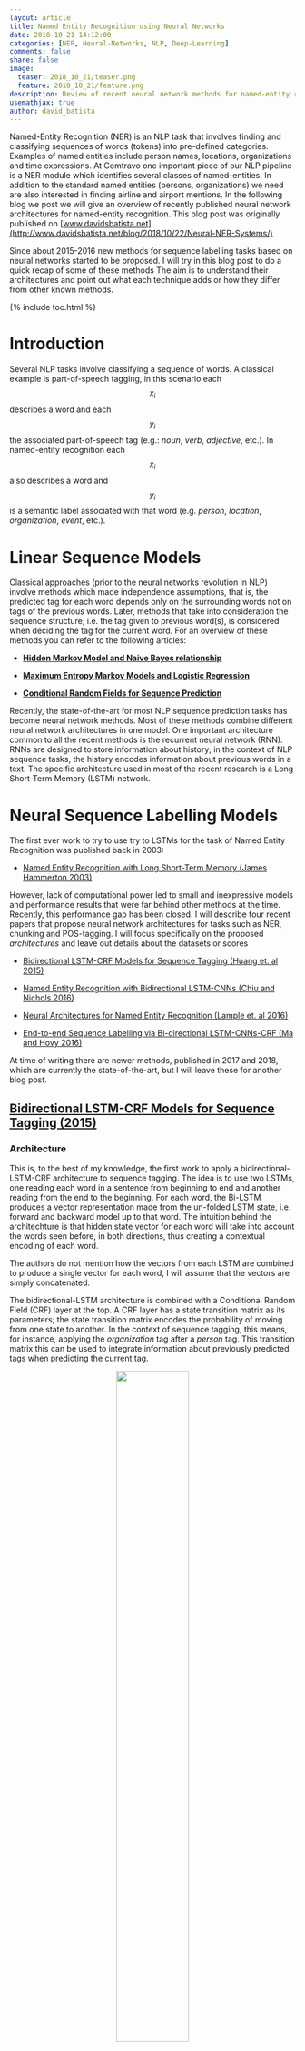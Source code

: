 ```yaml
---
layout: article
title: Named Entity Recognition using Neural Networks
date: 2018-10-21 14:12:00
categories: [NER, Neural-Networks, NLP, Deep-Learning]
comments: false
share: false
image:
  teaser: 2018_10_21/teaser.png
  feature: 2018_10_21/feature.png
description: Review of recent neural network methods for named-entity recognition.
usemathjax: true
author: david_batista
---
```


Named-Entity Recognition (NER) is an NLP task that involves finding and classifying sequences of words (tokens) into pre-defined categories. Examples of named entities include person names, locations, organizations and time expressions. At Comtravo one important piece of our NLP pipeline is a NER module which identifies several classes of named-entities. In addition to the standard named entities (persons, organizations) we need are also interested in finding airline and airport mentions. In the following blog we post we will give an overview of recently published neural network architectures for named-entity recognition. This blog post was originally published on [www.davidsbatista.net](http://www.davidsbatista.net/blog/2018/10/22/Neural-NER-Systems/)

Since about 2015-2016 new methods for sequence labelling tasks based on neural networks started to be proposed. I will try in this blog post to do a quick recap of some of these methods The aim is to understand their architectures and point out what each technique adds or how they differ from other known methods.

{% include toc.html %}

# __Introduction__

Several NLP tasks involve classifying a sequence of words. A classical example is part-of-speech tagging, in this scenario each $$x_{i}$$ describes a word and each $$y_{i}$$ the associated part-of-speech tag (e.g.: _noun_, _verb_, _adjective_, etc.). In named-entity recognition  each $$x_{i}$$ also describes a word and $$y_{i}$$ is a semantic label associated with that word (e.g. _person_, _location_, _organization_, _event_, etc.).

# __Linear Sequence Models__

Classical approaches (prior to the neural networks revolution in NLP) involve methods which made independence assumptions, that is, the predicted tag for each word depends only on the surrounding words not on tags of the previous words. Later, methods that take into consideration the sequence structure, i.e. the tag given to previous word(s), is considered when deciding the tag for the current word. For an overview of these methods you can refer to the following articles:

* __[Hidden Markov Model and Naive Bayes relationship](http://www.davidsbatista.net/blog/2017/11/11/HHM_and_Naive_Bayes/)__

* __[Maximum Entropy Markov Models and Logistic Regression](http://www.davidsbatista.net/blog/2017/11/12/Maximum_Entropy_Markov_Model/)__

* __[Conditional Random Fields for Sequence Prediction](http://www.davidsbatista.net/blog/2017/11/13/Conditional_Random_Fields/)__

Recently, the state-of-the-art for most NLP sequence prediction tasks has become neural network methods. Most of these methods combine different neural network architectures in one model. One important architecture common to all the recent methods is the recurrent neural network (RNN). RNNs are designed to store information about history; in the context of NLP sequence tasks,  the history encodes information about previous words in a text. The specific architecture used in most of the recent research is a Long Short-Term Memory (LSTM) network.

# __Neural Sequence Labelling Models__

The first ever work to try to use try to LSTMs for the task of Named Entity Recognition was published back in 2003:

- [Named Entity Recognition with Long Short-Term Memory (James Hammerton 2003)](http://www.aclweb.org/anthology/W03-0426)

However, lack of computational power led to small and inexpressive models and performance results that were far behind other methods at the time. Recently, this performance gap has been closed. I will describe four recent papers that propose neural network architectures for tasks such as NER, chunking and POS-tagging. I will focus specifically on the proposed _architectures_ and leave out details about the datasets or scores

- [Bidirectional LSTM-CRF Models for Sequence Tagging (Huang et. al 2015)](https://arxiv.org/pdf/1508.01991v1.pdf)

- [Named Entity Recognition with Bidirectional LSTM-CNNs (Chiu and Nichols 2016)](https://www.aclweb.org/anthology/Q16-1026)

- [Neural Architectures for Named Entity Recognition (Lample et. al 2016)](http://www.aclweb.org/anthology/N16-1030)

- [End-to-end Sequence Labelling via Bi-directional LSTM-CNNs-CRF (Ma and Hovy 2016)](http://www.aclweb.org/anthology/P16-1101)

At time of writing there are newer methods, published in 2017 and 2018, which are currently the state-of-the-art, but I will leave these for another blog post.

## [Bidirectional LSTM-CRF Models for Sequence Tagging (2015)](https://arxiv.org/pdf/1508.01991v1.pdf)


### __Architecture__

This is, to the best of my knowledge, the first work to apply a bidirectional-LSTM-CRF architecture to sequence tagging. The idea is to use two LSTMs, one reading each word in a sentence from beginning to end and another reading from the end to the beginning. For each word, the Bi-LSTM produces a vector representation made from the un-folded LSTM state, i.e. forward and backward model up to that word. The intuition behind the architechture is that hidden state vector for each word will take into account the words seen before, in both directions, thus creating a contextual encoding of each word.

The authors do not mention how the vectors from each LSTM are combined to produce a single vector for each word, I will assume that the vectors are simply concatenated.

The bidirectional-LSTM architecture is combined with a Conditional Random Field (CRF) layer at the top. A CRF layer has a state transition matrix as its parameters; the state transition matrix encodes the probability of moving from one state to another. In the context of sequence tagging, this means, for instance, applying the _organization_ tag after a _person_ tag. This transition matrix this can be used to integrate information about previously predicted tags when predicting the current tag.
 
<center>
<figure>
  <img style="width: 55%; height: 55%" src="/images/2018_10_21/2018-10-21_A_bi-LSTM-CRF_model.png">
  <figcaption><b>A bi-LSTM-CRF model for NER.</b> <br>(Image taken from Huang et. al 2015)</figcaption>
</figure>
</center>

<br>

### __Features and Embeddings__

Word embeddings generated from each state of the LSTM are combined with hand-crafted features:
- spelling, e.g. capitalization, punctuation, word patters, etc.
- context, e.g. uni-, bi- and tri-gram features

The embeddings used are those produced by [Collobert et al., 2011](http://www.jmlr.org/papers/volume12/collobert11a/collobert11a.pdf) which has 130K vocabulary size and each word corresponds to a 50-dimensional embedding vector.

__Features connection tricks__:

The input for the model include both word, spelling and context features, however the authors suggest connecting the hand-crafted features directly to the output layer (i.e. the CRF). This accelerates training and results in very similar tagging accuracy compared to a model without direct connections. The vector representing the hand-crafted features is therefore passed directly to the CRF, not passed through the bidirectional-LSTM

<center>
<figure>
  <img style="width: 55%; height: 55%" src="/images/2018_10_21/2018-10-21_A_bi-LSTM-CRF_model_with_max_ent_features.png">
  <figcaption><b>A bi-LSTM-CRF model with Maximum Entropy features.</b> <br>(Image taken from Huang et. al 2015)</figcaption>
</figure>
</center>

### __Summary__

Overall, the model architecture has three components: a RNN for encoding each word in a document, some hand crafted features that are useful for the task and a CRF decoder layer. The Bi-LSTM produces a contextual encoding for each word in a sentence. This encoding is concatenated with a feature vector derived from spelling rules and hand-crafted contextual clues. The final concatenated vector is used to drive a CRF decoder. 


## [Named Entity Recognition with Bidirectional LSTM-CNNs (2016)](https://www.aclweb.org/anthology/Q16-1026)

### __Architecture__

The authors propose a hybrid model combining a bidirectional-LSTM with a Convolutional Neural Network (CNN). The CNN is used to create an encoding of each word; it learns both character- and word-level features. The model therefore makes use of words-embeddings, additional hand-crafted word features and CNN-extracted character-level features. All these features, for each word, are fed into a bidirectional-LSTM.

<center>
<figure>
  <img style="width: 42.5%; height: 42.5%" src="/images/2018_10_21/2018-10-21-CNN-Char-Embeddings.png">
  <figcaption><b>A bidirectional-LSTMs with CNNs.</b> <br>(Image taken from Chiu and Nichols 2016)</figcaption>
</figure>
</center>

The output vectors of the forward and backward LSTMs at each time step are decoded by a linear layer and a log-softmax layer into log-probabilities for each tag. These two vectors are then added together.

<center>
<figure>
  <img style="width: 35%; height: 45%" src="/images/2018_10_21/2018-10-21-output_layer.png">
  <figcaption><b>Output Layer.</b> <br>(Image taken from Chiu and Nichols 2016)</figcaption>
</figure>
</center>

<br>

Character-level features are induced by a CNN architecture, which was successfully applied to Spanish and Portuguese NER [(Santos et al., 2015)](http://www.anthology.aclweb.org/W/W15/W15-3904.pdf) and German POS-tagging [(Labeau et al., 2015)](http://www.aclweb.org/anthology/D15-1025). For each word a convolution and a max layer are applied to extract a new feature vector from the per-character feature vectors such as character embeddings and character type.

<center>
<figure>
  <img style="width: 42.5%; height: 42.5%" src="/images/2018_10_21/2018-10-21-bi-directional-LSTM-with-CNN-chars.png">
  <figcaption><b>Char-Embeddings architecture.</b> <br>(Image taken from Chiu and Nichols 2016)</figcaption>
</figure>
</center>

### __Features and Embeddings__

__Word Embeddings__: 50-dimensional word embeddings [(Collobert et al. 2011)](http://www.jmlr.org/papers/volume12/collobert11a/collobert11a.pdf), all words are lower-cased, embeddings are allowed to be modified during training.

__Character Embeddings__: a randomly initialized lookup table with values drawn from a uniform distribution in the range [−0.5,0.5] to output a character embedding of 25 dimensions. Two special tokens are added for `PADDING` and `UNKNOWN`.

__Additional Char Features__ A lookup table was used to output a 4-dimensional vector representing the type of the character (_upper case_, _lower case_, _punctuation_, _other_).

__Additional Word Features__: each words is tagged as _allCaps_, _upperInitial_, _lowercase_, _mixedCaps_, _noinfo_.

__Lexicons__: partial lexicon matches using a list of known named-entities from DBpedia. The list is then used to perform $$n$$-gram matches against the words. A match is successful when the $$n$$-gram matches the prefix or suffix of an entry and is at least half the length of the entry.

### __Summary__

The authors also explore several features, some hand-crafted:

- word embeddings
- word shape features
- character-level features (extracted with a CNN)
- lexical features

All these features are concatenated, passed through a bi-LSTM and at each time step decoded by a linear layer and a log-softmax layer into log-probabilities for each tag. The model also learns a tag transition matrix, and at inference time the Viterbi algorithm selects the sequence that maximizes the score over all possible tag-sequences.


### __Implementations__

- [https://github.com/kamalkraj/Named-Entity-Recognition-with-Bidirectional-LSTM-CNNs](https://github.com/kamalkraj/Named-Entity-Recognition-with-Bidirectional-LSTM-CNNs)


## [Neural Architectures for Named Entity Recognition (2016)](http://www.aclweb.org/anthology/N16-1030)

### __Architecture__

This was, to the best of my knowledge, the first work on NER to completely drop hand-crafted features, i.e. they do not use any language specific resources or features beyond a small amount of supervised training data and unlabeled corpora.

Two architectures proposed are:

- bidirectional LSTMs + Conditional Random Fields (CRF)
- generating label segments using a transition-based approach inspired by shift-reduce parsers

I will focus on the first model, which follows a similar architecture as the other models presented in this post. I personally like this model because of its simplicity.

As in the previous models, two LSTMs are used to generate a word representation by concatenating its left and right context. These are two distinct LSTMs with different parameters. The tagging decisions are modeled jointly using a CRF layer [(Lafferty et al., 2001)](https://repository.upenn.edu/cgi/viewcontent.cgi?article=116).

<center>
<figure>
  <img style="width: 42.5%; height: 42.5%" src="/images/2018_10_21/2018-10-21-neural-arch.png">
  <figcaption><b>Model Architecture.</b> <br>(Image taken from Lample et. al 2016)</figcaption>
</figure>
</center>

### __Embeddings__

The authors generate word embeddings from both the characters of the word and from the contexts where the word occurs.

The rationale behind this idea is that many languages have orthographic or morphological evidence for a word or sequence of words being a named-entity; in German all proper nouns are capitalized, for instance. The character-level embeddings aim to capture this information. Furthermore, named entities appear in fairly regular contexts in large corpora. They therefore use large corpus to learn word embeddings that are sensitive to word order.

#### __Character Embeddings__

<center>
<figure>
  <img style="width: 42.5%; height: 42.5%" src="/images/2018_10_21/2018-10-21-nerual-arch-char-embeddings.png">
  <figcaption><b>Character-Embeddings Architecture.</b> <br>(Image taken from Lample et. al 2016)</figcaption>
</figure>
</center>

A character lookup table containing every character is initialized randomly. The character embeddings corresponding to every character in a word are given in direct and reverse order to a bidirectional-LSTM. The embedding for a word derived from its characters is the concatenation of its forward and backward representations from the bidirectional-LSTM. The hidden dimension of the forward and backward character LSTMs is 25 each.

#### __Word Embeddings__

The character-level representation is concatenated with a word-level representation from pre-trained word embeddings. The word embeddings are pre-trained using skip-n-gram [(Ling et al., 2015)](http://www.aclweb.org/anthology/D15-1161), a variation of skip-gram that accounts for word order.

These embeddings are fine-tuned during training; the authors claim that using pre-trained compared to randomly initialized embeddings results in performance improvements. They also mention that they observe a significant performance improvement by applying a dropout mask to the final embedding layer just before the input to the bidirectional LSTM.


### __Summary__

This model is relatively simple, the authors use no hand-crafted features, just embeddings. The word embeddings are the concatenation of two vectors: a vector made of character embeddings using two LSTMs for each character in a word, and a vector corresponding to word embeddings trained on external data.

The embeddings for word each word in a sentence are then passed through a forward and backward LSTM, and the output for each word is fed into a CRF layer.


### __Implementations__

- [https://github.com/glample/tagger](https://github.com/glample/tagger)
- [https://github.com/Hironsan/anago](https://github.com/Hironsan/anago)
- [https://github.com/achernodub/bilstm-cnn-crf-tagger](https://github.com/achernodub/bilstm-cnn-crf-tagger)



## [End-to-end Sequence Labelling via Bi-directional LSTM-CNNs-CRF (2016)](http://www.aclweb.org/anthology/P16-1101)

### __Architecture__

This system is very similar to the previous one. The authors use a Convolutional Neural Network (CNN) to encode character-level information of a word into its character-level representation. This is combined with a word-level representation and fed into a bidirectional-LSTM to capture contextual information for each word. Finally, the output vectors of the Bi-LSTM are fed to a CRF layer to jointly decode the best label sequence.

<center>
<figure>
  <img style="width: 42.5%; height: 42.5%" src="/images/2018_10_21/2018-10-21_end_to_ent2.png">
  <figcaption><b>Model Architecture.</b> <br>(Image taken from Ma and Hovy 2016)</figcaption>
</figure>
</center>

### __Embeddings__

#### __Character Embeddings__

The CNN is similar to the one in [Chiu and Nichols (2015)](https://www.aclweb.org/anthology/Q16-1026), the second system presented, except that they use only character embeddings as the inputs to CNN, without any character type features. A dropout layer is applied before character embeddings are input to CNN.

<center>
<figure>
  <img style="width: 42.5%; height: 42.5%" src="/images/2018_10_21/2018-10-21_end_to_ent1.png">
  <figcaption><b>Character-embeddings Architecture.</b> <br>(Image taken from Ma and Hovy 2016)</figcaption>
</figure>
</center>

#### __Word Embeddings__

The word embeddings are the publicly available GloVe 100-dimensional embeddings trained on 6 billion words from Wikipedia and web text.

### __Summary__

This model follows basically the same architecture as the one presented before. The only architectural change is the fact that they use a CNN, instead of a LSTM, to generate word-level character embeddings.


### __Implementations__

- [https://github.com/achernodub/bilstm-cnn-crf-tagger](https://github.com/achernodub/bilstm-cnn-crf-tagger)


# __Comparative Summary__

I would say the main lessons learned from reading these papers are:

* Use two LSTMs (forward and backward)
* CRF on the top/final layer to model tag transitions
* Final embeddings are a combinations of word- and character embeddings

In the following table I try to summarize the main characteristics of each of the models

<table class="blueTable">
<thead>
<tr>
<th>&nbsp;</th>
<th>Features</th>
<th>Architecture Resume</th>
<th>Structured Tagging</th>
<th>Embeddings</th>
</tr>
</thead>
<tbody>
<tr>
<td>(Huang et. al 2015)</td>
<td>Yes</td>
<td>
bi-LSTM output vectors +
<br>
features vectors connected to CRF</td>
<td>CRF</td>
<td>Collobert et al. 2011
<br>
pre-trained
<br>
50-dimensions</td>
</tr>
<tr>
<td>(Chiu and Nichols 2016)</td>
<td>Yes</td>


<td>
word embeddings + features vector
<br>
input to a bi-LSTM the output
<br>
at each time step is decoded by a
<br>
linear layer and a log-softmax layer
<br>
into log-probabilities for each tag category
<br>
</td>
<td>
Sentence-level log-likelihood
</td>


<td>
- Collobert et al. 2011
<br>
- char-level embeddings
<br>
extracted with a CNN</td>
</tr>
<tr>
<td>(Lample et. al 2016)</td>
<td>No</td>
<td>
chars and word embeddings
<br>
input for the bi-LSTM
<br>
output vectors are fed to the CRF layer to  jointly decode the best label sequence
</td>
<td>CRF</td>
<td>
- char-level embeddings
<br>
extracted with a bi-LSTM
<br>
- pre-trained word embeddings
<br>
with skip-n-gram</td>
</tr>
<tr>
<td>(Ma and Hovy 2016)</td>
<td>No</td>
<td>
chars and word embeddings
<br>
input for the bi-LSTM
<br>
output vectors are fed to the CRF layer to  jointly decode the best label sequence
</td>
<td>CRF</td>
<td>
- char embeddings extracted with a CNN
<br>
- word embeddings: GloVe 100-dimensions</td>
</tr>
</tbody>
</table>

---

# __References__

- [Bidirectional LSTM-CRF Models for Sequence Tagging (Huang et. al 2015)](https://arxiv.org/pdf/1508.01991v1.pdf)

- [Named Entity Recognition with Bidirectional LSTM-CNNs (Chiu and Nichols 2016)](https://www.aclweb.org/anthology/Q16-1026)

- [Neural Architectures for Named Entity Recognition (Lample et. al 2016)](https://www.aclweb.org/anthology/N16-1030)

- [End-to-end Sequence Labelling via Bi-directional LSTM-CNNs-CRF (Ma and Hovy 2016)](http://www.aclweb.org/anthology/P16-1101)

- [A Tutorial on Hidden Markov Models and Selected Applications in Speech Recognition](https://www.robots.ox.ac.uk/~vgg/rg/papers/hmm.pdf)

- [Hugo Larochelle on-line lessons - Neural networks [4.1] : Training CRFs - loss function](https://www.youtube.com/watch?v=6dpGB60Q1Ts)

- [Blog article: CRF Layer on the Top of BiLSTM - 1 to 8](https://createmomo.github.io/)

- [Not All Contexts Are Created Equal: Better Word Representations with Variable Attention (Ling et al., 2015)](http://www.aclweb.org/anthology/D15-1161)

- [Non-lexical neural architecture for fine-grained POS Tagging (Labeau et al., 2015)](http://www.aclweb.org/anthology/D15-1025)

- [Boosting Named Entity Recognition with Neural Character Embeddings (Santos et al., 2015)](http://www.anthology.aclweb.org/W/W15/W15-3904.pdf)

- [Natural Language Processing (Almost) from Scratch (2011)](http://www.jmlr.org/papers/volume12/collobert11a/collobert11a.pdf)


# __Extra: Why a Conditional Random Field at the top?__

Deciding the label for word independently of the label of any other word makes sense if correlations between consequtive labels are weak, but independent classification decisions is a limitation on model complexity that is not always appropriate. Strong dependencies between output labels can carry important information for the prediction task. For sequence labeling or structured prediction tasks in general, it is beneficial to consider the correlations between labels and jointly decode the best chain of labels for a given input sentence. NER is one such task since interpretable sequences of tags have constraints. For instance, `I-PER` cannot follow `B-LOC`. Another example is in POS tagging, an adjective is more likely to be followed by a noun than a verb.

The idea of using a CRF at the top is to model tagging decisions jointly, that is the probability of a given label for a word depends on the features associated to that word (i.e. final word embedding) and the assigned tag the word(s) before. This means that the CRF layer could add constrains to the final predicted labels ensuring the tag _sequences_ are valid. The constraints are learned by the CRF layer automatically based on the annotated samples during the training process.


### __Emission score matrix__

The output of the LSTM is given as input to the CRF layer, that is, a matrix $$\textrm{P}$$ with the scores of the LSTM of size $$n \times k$$, where $$n$$ is the number of words in the sentence and $$k$$ is the number of possible labels each word can have, and $$\textrm{P}_{i,j}$$ is the score of the $$j^{th}$$ tag of the $$i^{th}$$ word in the sentence. In the image below the matrix would be the concatenation of the yellow blocks coming out of each LSTM.

<center>
<figure>
  <img style="width: 50%; height: 50%" src="/images/2018_10_21/2018-10-21_LSTM_CRF_matrix.png">
  <figcaption><b>CRF Input Matrix</b> <br>(Image taken from https://createmomo.github.io/)</figcaption>
</figure>
</center>

### __Transition matrix__

$$\textrm{T}$$ is a matrix of transition scores such that $$\textrm{P}_{i,j}$$ represents the score of a transition from the tag $$i$$ to tag $$j$$. Two extra tags are added, $$y_{0}$$ and $$y_{n}$$ are the _start_ and _end_ tags of a sentence, that we add to the set of possible tags, $$\textrm{T}$$ is therefore a square matrix of size $$\textrm{k}+2$$.

<center>
<figure>
  <img style="width: 72.5%; height: 72.5%" src="/images/2018_10_21/2018-10-21_transition_matrix.png">
  <figcaption><b>CRF State Transition Matrix</b> <br>(Image taken from https://eli5.readthedocs.io sklearn tutorial)</figcaption>
</figure>
</center>

### __Score of a prediction__

For a given sequence of predictions for a sequence of words $$x$$:

$$\textrm{y} = (y_{1},y_{2},\dots,y_{n})$$

we can compute its score based on the _emission_ and _transition_ matrices:

$$\textrm{score}(y) = \sum_{i=0}^{n} \textrm{T}_{y_i,y_{i+1}} + \sum_{i=1}^{n} \textrm{P}_{i,y_i}$$

so the score of a sequence of predictions is, for each word, the sum of the transition from the current assigned tag $$y_i$$ to the next assigned tag $$y_{i+1}$$ plus the probability given by the LSTM to the tag assigned for the current word $$i$$.

### __Training: parameter estimation__

During training, we assign a probability to each tag but maximize the probability of the correct tag $$y$$ sequence among all the other possible tag sequences.

This is modeled by applying a softmax over all the possible taggings $$y$$:

$$\textrm{p(y|X)} = \frac{e^{score(X,y)}}{\sum\limits_{y' \in Y({x})} e^{score(X,y')}}$$

where $$Y(x)$$ denotes the set of all possible label sequences for $$x$$, this denominator is also known as the partition function. So, finding the best sequence is the equivalent of finding the sequence that maximizes $$\textrm{score(X,y)}$$.

The loss can be defined as the negative log likelihood of the current tagging $$y$$:

$$\textrm{-log p}(y\textrm{|X)}$$

so, in simplifying the function above, a first step is to get rid of the fraction using log equivalences, and then get rid of the $$\textrm{log}\  e$$ in the first term since they cancel each other out:

$$\textrm{-log p}(y\textrm{|X)} = -\ \textrm{score(X,y)} + \textrm{log} \sum\limits_{y' \in Y({x})} \textrm{exp}(\textrm{score(X,y')})$$

then the second term can be simplified by applying the log-space addition _logadd_, equivalence, i.e.: $$\oplus(a, b, c, d) = log(e^a+e^b+e^c+e^d)$$:

$$\textrm{-log p}(y\textrm{|X)} = -\ \textrm{score(X,y)} + \underset{y' \in Y({x})}{\text{logadd}} (\textrm{score(X,y')})$$


then, replacing the $$\textrm{score}$$ by its definition:

$$ = - (\sum_{i=0}^{n} \textrm{T}_{y_i,y_{i+1}} + \sum_{i=1}^{n} \textrm{P}_{i,y_i}) + \underset{y' \in Y({x})}{\text{logadd}}(\sum_{i=0}^{n} \textrm{T}_{y'_i,y'_{i+1}} + \sum_{i=1}^{n} \textrm{P}_{i,y_i})$$

The first term is the score for the true data. Computing the second term might be computationally expensive since it requires summing over the $$k^{n}$$ different sequences in $$Y(x)$$, i.e. the set of all possible label sequences for $$x$$. This computation can be solved using a variant of the Viterbi algorithm, the forward algorithm.

The gradients are then computed using back-propagation since the CRF is inside the neural-network. Note that the transition scores in the matrix are randomly initialized, but they can also be initialized based on some criteria to speed up training. The parameters will be updated automatically during the training process.

### __Inference: determining the most likely label sequence $$y$$ given $$X$$__

Decoding is equivalent to searching for the single label sequence with the largest joint probability conditioned on the input sequence:

$$\underset{y}{\arg\max}\ \textrm{p(y|X;}\theta)$$


the parameters $$\theta$$ correspond to the _transition_ and _emission_ matrices, basically the task is finding the best $$\hat{y}$$ given the transition matrix $$\textrm{T}$$ and the matrix $$\textrm{P}$$ with scores for each tag for the individual word:

$$\textrm{score} = \sum_{i=0}^{n} \textrm{T}_{y_i,y_{i+1}} + \sum_{i=1}^{n} \textrm{P}_{i,y_i}$$

a linear-chain sequence CRF model, models only interactions between two successive labels, i.e bi-gram interactions, therefore one can find the sequence $$y$$ that maximizes the __score__ function above by adopting the Viterbi algorithm (Rabiner, 1989).

